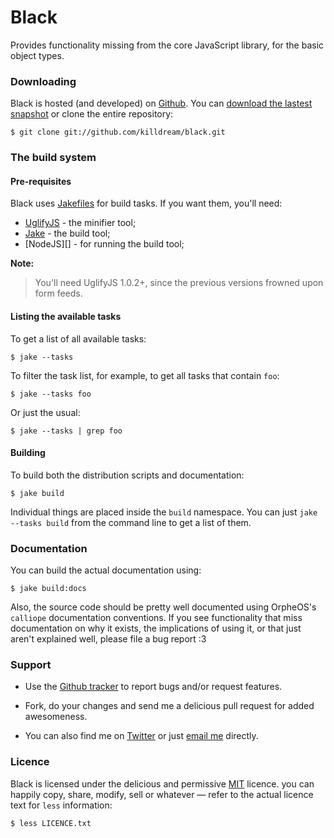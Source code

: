 Black
=====

Provides functionality missing from the core JavaScript library, for the
basic object types.


### Downloading

Black is hosted (and developed) on [Github][]. You can
[download the lastest snapshot][snapshot] or clone the entire
repository:

    $ git clone git://github.com/killdream/black.git
    
[Github]: https://github.com/killdream/black
[snapshot]: https://github.com/killdream/black/zipball/master
    
    
### The build system
    
#### Pre-requisites
    
Black uses [Jakefiles][Jake] for build tasks. If you want them, you'll need:
    
* [UglifyJS][]     - the minifier tool;
* [Jake][]         - the build tool;
* [NodeJS][]       - for running the build tool;
    
**Note:**
> You'll need UglifyJS 1.0.2+, since the previous versions frowned upon
> form feeds. 
    
    
#### Listing the available tasks
   
To get a list of all available tasks:
    
    $ jake --tasks
    
To filter the task list, for example, to get all tasks that contain `foo`:
    
    $ jake --tasks foo
    
Or just the usual:    

    $ jake --tasks | grep foo


#### Building

To build both the distribution scripts and documentation:

    $ jake build

Individual things are placed inside the `build` namespace. You can just
`jake --tasks build` from the command line to get a list of them.

[Jake]:     https://github.com/mde/jake
[UglifyJS]: https://github.com/mishoo/UglifyJS
[Node.js]:  https://nodejs.org


### Documentation

You can build the actual documentation using:

    $ jake build:docs

Also, the source code should be pretty well documented using OrpheOS's
`calliope` documentation conventions. If you see functionality that miss
documentation on why it exists, the implications of using it, or that
just aren't explained well, please file a bug report :3


### Support

-  Use the [Github tracker][tracker] to report bugs and/or request
   features.

-  Fork, do your changes and send me a delicious pull request for added
   awesomeness.
   
-  You can also find me on [Twitter][] or just [email me][] directly.
      
[tracker]: https://github.com/killdream/black/issues
[Twitter]: http://twitter.com/notSorella
[email me]: mailto:quildreen@gmail.com
      
      
### Licence
      
Black is licensed under the delicious and permissive [MIT][] licence. you
can happily copy, share, modify, sell or whatever — refer to the actual
licence text for `less` information:
      
    $ less LICENCE.txt
    
[MIT]: https://github.com/killdream/black/raw/master/LICENCE.txt
    
